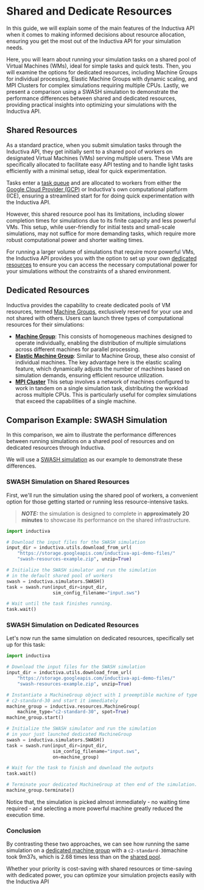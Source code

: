 # Shared and Dedicate Resources

In this guide, we will explain some of the main features of the Inductiva API when 
it comes to making informed decisions about resource allocation, ensuring you get 
the most out of the Inductiva API for your simulation needs.

Here, you will learn about running your simulation tasks on a shared pool of Virtual
Machines (WMs), ideal for simple tasks and quick tests. Then, you will examine the 
options for dedicated resources, including Machine Groups for individual processing, 
Elastic Machine Groups with dynamic scaling, and MPI Clusters for complex simulations 
requiring multiple CPUs. Lastly, we present a comparison using a SWASH simulation 
to demonstrate the performance differences between shared and dedicated resources, 
providing practical insights into optimizing your simulations with the Inductiva API.

## Shared Resources

As a standard practice, when you submit simulation tasks through the Inductiva API, 
they get initially sent to a shared pool of workers on designated Virtual Machines (VMs)
serving multiple users. These VMs are specifically allocated to facilitate easy 
API testing and to handle light tasks efficiently with a minimal setup, ideal for 
quick experimentation.

Tasks enter a [task queue]() and are allocated to workers from either the [Google Cloud Provider (GCP)](https://cloud.google.com/compute/docs/machine-resource) or Inductiva's own 
computational platform (ICE), ensuring a streamlined start for for doing quick 
experimentation with the Inductiva API.

However, this shared resource pool has its limitations, including slower completion 
times for simulations due to its finite capacity and less powerful VMs. This setup, 
while user-friendly for initial tests and small-scale simulations, may not suffice 
for more demanding tasks, which require more robust computational power and shorter 
waiting times.

For running a larger volume of simulations that require more powerful VMs, the 
Inductiva API provides you with the option to set up your own [dedicated resources]() 
to ensure you can access the necessary computational power for your simulations 
without the constraints of a shared environment. 

## Dedicated Resources

Inductiva provides the capability to create dedicated pools of VM resources, 
termed [Machine Groups](), exclusively reserved for your use and not shared with 
others. Users can launch three types of computational resources for their simulations:

- [**Machine Group**](#launch-a-machine-group): This consists of homogeneous machines 
designed to operate individually, enabling the distribution of multiple simulations 
across different machines for parallel processing.
- [**Elastic Machine Group**](#set-up-an-elastic-machine-group): Similar to Machine 
Group, these also consist of individual machines. The key advantage here is the 
elastic scaling feature, which dynamically adjusts the number of machines based 
on simulation demands, ensuring efficient resource utilization.
- [**MPI Cluster**](#start-a-mpi-cluster-in-the-cloud) This setup involves a network 
of machines configured to work in tandem on a single simulation task, distributing 
the workload across multiple CPUs. This is particularly useful for complex simulations 
that exceed the capabilities of a single machine.


## Comparison Example: SWASH Simulation

In this comparison, we aim to illustrate the performance differences between 
running simulations on a shared pool of resources and on dedicated resources through 
Inductiva. 

We will use a [SWASH simulation]() as our example to demonstrate these differences.

### SWASH Simulation on Shared Resources

First, we'll run the simulation using the shared pool of workers, a convenient 
option for those getting started or running less resource-intensive tasks. 

> **_NOTE:_** the simulation is designed to complete in **approximately 20 minutes** 
to showcase its performance on the shared infrastructure.

```python
import inductiva

# Download the input files for the SWASH simulation
input_dir = inductiva.utils.download_from_url(
    "https://storage.googleapis.com/inductiva-api-demo-files/"
    "swash-resources-example.zip", unzip=True)

# Initialize the SWASH simulator and run the simulation
# in the default shared pool of workers
swash = inductiva.simulators.SWASH()
task = swash.run(input_dir=input_dir,
                 sim_config_filename="input.sws")

# Wait until the task finishes running.
task.wait()
```

### SWASH Simulation on Dedicated Resources

Let's now run the same simulation on dedicated resources, specifically set 
up for this task:

```python
import inductiva

# Download the input files for the SWASH simulation
input_dir = inductiva.utils.download_from_url(
    "https://storage.googleapis.com/inductiva-api-demo-files/"
    "swash-resources-example.zip", unzip=True)

# Instantiate a MachineGroup object with 1 preemptible machine of type
# c2-standard-30 and start it immediately
machine_group = inductiva.resources.MachineGroup(
    machine_type="c2-standard-30", spot=True)
machine_group.start()

# Initialize the SWASH simulator and run the simulation
# in your just launched dedicated MachineGroup
swash = inductiva.simulators.SWASH()
task = swash.run(input_dir=input_dir,
                 sim_config_filename="input.sws",
                 on=machine_group)

# Wait for the task to finish and download the outputs
task.wait()

# Terminate your dedicated MachineGroup at then end of the simulation.
machine_group.terminate()
```

Notice that, the simulation is picked almost immediately - no waiting time required - and
selecting a more powerful machine greatly reduced the execution time.


### Conclusion
By contrasting these two approaches, we can see how running the same simulation 
on a [dedicated machine group]() with a `c2-standard-30`machine took 9m37s, which is 
2.68 times less than on the [shared pool](). 

Whether your priority is cost-saving with shared resources or time-saving with 
dedicated power, you can optimize your simulation projects easily with the Inductiva API










